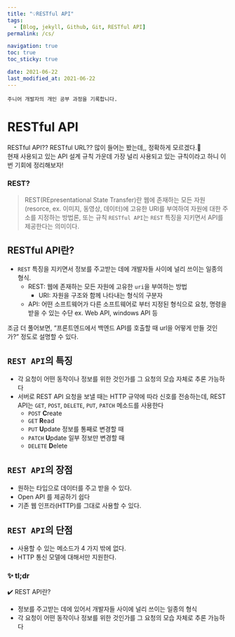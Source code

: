 ```yaml
---
title: "💡RESTful API"
tags:
  - [Blog, jekyll, Github, Git, RESTful API]
permalink: /cs/

navigation: true
toc: true
toc_sticky: true

date: 2021-06-22
last_modified_at: 2021-06-22
---
```


`주니어 개발자의 개인 공부 과정을 기록합니다.`

# RESTful API

RESTful API?? RESTful URL?? 많이 들어는 봤는데,, 정확하게 모르겠다.🥲 <br />
현재 사용되고 있는 API 설계 규칙 가운데 가장 널리 사용되고 있는 규칙이라고 하니 이번 기회에 정리해보자!

### REST?

> REST(REpresentational State Transfer)란 웹에 존재하는 모든 자원(resorce, ex. 이미지, 동영상, 데이터)에 고유한 URI를 부여하여 자원에 대한 주소를 지정하는 방법론, 또는 규칙
> `RESTful API`는 `REST` 특징을 지키면서 API를 제공한다는 의미이다.

## RESTful API란?

- `REST` 특징을 지키면서 정보를 주고받는 데에 개발자들 사이에 널리 쓰이는 일종의 형식.
  - REST: 웹에 존재하는 모든 자원에 고유한 `uri`을 부여하는 방법
    - URI: 자원을 구조와 함께 나타내는 형식의 구분자
  - API: 어떤 소프트웨어가 다른 소프트웨어로 부터 지정된 형식으로 요청, 명령을 받을 수 있는 수단 ex. Web API, windows API 등

조금 더 풀어보면, <span style=“color:blue”>“프론트엔드에서 백엔드 API를 호출할 때 url을 어떻게 만들 것인가?”</span> 정도로 설명할 수 있다.

## `REST API`의 특징

- 각 요청이 어떤 동작이나 정보를 위한 것인가를 그 요청의 모습 자체로 추론 가능하다
- 서버로 REST API 요청을 보낼 때는 HTTP 규약에 따라 신호를 전송하는데, REST API는 `GET`, `POST`, `DELETE`, `PUT`, `PATCH` 메소드를 사용한다
  - `POST` <span style=“color:blue”>**C**</span>reate
  - `GET` <span style=“color:blue”>**R**</span>ead
  - `PUT` <span style=“color:blue”>**U**</span>pdate 정보를 통째로 변경할 때
  - `PATCH` <span style=“color:blue”>**U**</span>pdate 일부 정보만 변경할 때
  - `DELETE` <span style=“color:blue”>**D**</span>elete

## `REST API`의 장점

- 원하는 타입으로 데이터를 주고 받을 수 있다.
- Open API 를 제공하기 쉽다
- 기존 웹 인프라(HTTP)를 그대로 사용할 수 있다.

## `REST API`의 단점

- 사용할 수 있는 메소드가 4 가지 밖에 없다.
- HTTP 통신 모델에 대해서만 지원한다.

### ✨ tl;dr

✔️ REST API란?

- 정보를 주고받는 데에 있어서 개발자들 사이에 널리 쓰이는 일종의 형식
- 각 요청이 어떤 동작이나 정보를 위한 것인가를 그 요청의 모습 자체로 추론 가능하다
